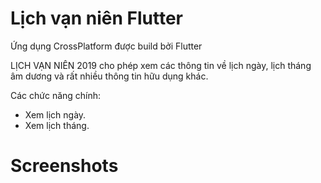 # Lịch vạn niên Flutter

Ứng dụng CrossPlatform được build bởi Flutter

LỊCH VẠN NIÊN 2019 cho phép xem các thông tin về lịch ngày, lịch tháng âm dương và rất nhiều thông tin hữu dụng khác.

Các chức năng chính:
- Xem lịch ngày.
- Xem lịch tháng.

# Screenshots

